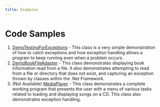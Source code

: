 ```yaml
---
title: Examples
---
```

# Code Samples

1. [DemoTestingForExceptions](DemoTestingForExceptions.md) - This class is a very simple demonstration of how to catch exceptions and how exception handling allows a program to keep running even when a problem occurs.
2. [DemoBookFileAdapter](DemoBookFileAdapter.md) - This class demonstrates displaying book information read from a file. It also demonstrates attempting to read from a file or directory that does not exist, and capturing an exception thrown by classes within the .Net Framework.
3. (Not Available) [MediaPlayer](MediaPlayer.md) - This class demonstrates a complete working program that presents the user with a menu of various tasks related to loading and displaying songs on a CD. This class also demonstrates exception handling.
